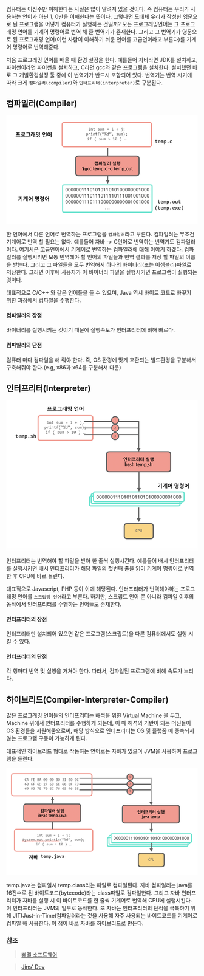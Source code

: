 컴퓨터는 이진수만 이해한다는 사실은 많이 알려져 있을 것이다. 즉 컴퓨터는 우리가 사용하는 언어가 아닌 1, 0만을 이해한다는 뜻이다. 그렇다면 도대체 우리가 작성한 영문으로 된 프로그램을 어떻게 컴퓨터가 실행하는 것일까? 모든 프로그래밍언어는 그 프로그래밍 언어를 기계어 명령어로 번역 해 줄 번역기가 존재한다. 그리고 그 번역기가 영문으로 된 프로그래밍 언어(이런 사람이 이해하기 쉬운 언어를 고급언어라고 부른다)를 기계어 명령어로 번역해준다.

처음 프로그래밍 언어를 배울 때 환경 설정을 한다. 예를들어 자바라면 JDK를 설치하고, 파이썬이라면 파이썬을 설치하고, C라면 gcc와 같은 프로그램을 설치한다. 설치했던 바로 그 개발환경설정 툴 중에 이 번역기가 반드시 포함되어 있다. 번역기는 번역 시기에 따라 크게 `컴파일러(compiler)`와 `인터프리터(interpreter)`로 구분된다.

## 컴파일러(Compiler)

![](https://github.com/hanull/TIL/blob/master/Java/img/compiler.png)

한 언어에서 다른 언어로 번역하는 프로그램을 `컴파일러`라고 부른다. 컴파일러는 무조건 기계어로 번역 할 필요는 없다. 예를들어 자바 -> C언어로 번역하는 번역기도 컴파일러이다. 여기서은 고급언어에서 기계어로 번역하는 컴파일러에 대해 이야기 하겠다. 컴파일러를 실행시키면 보통 번역해야 할 언어의 파일들과 번역 결과를 저장 할 파일의 이름을 받는다. 그리고 그 파일들을 모두 번역해서 하나의 바이너리(또는 어셈블리)파일로 저장한다. 그러면 이후에 사용자가 이 바이너리 파일을 실행시키면 프로그램이 실행되는 것이다.

대표적으로 C/C++ 와 같은 언어들을 들 수 있으며, Java 역시 바이트 코드로 바꾸기 위한 과정에서 컴파일을 수행한다.

#### 컴파일러의 장점
바이너리를 실행시키는 것이기 때문에 실행속도가 인터프리터에 비해 빠르다.

#### 컴파일러의 단점
컴퓨터 마다 컴파일을 해 줘야 한다. 즉, OS 환경에 맞게 호환되는 빌드환경을 구분해서 구축해줘야 한다.(e.g, x86과 x64를 구분해서 다운)


## 인터프리터(Interpreter)

![](https://github.com/hanull/TIL/blob/master/Java/img/interpreter.png)

인터프리터는 번역해야 할 파일을 받아 한 줄씩 실행시킨다. 예를들어 배시 인터프리터를 실행시키면 배시 인터프리터가 해당 파일의 첫번째 줄을 읽어 기계어 명령어로 번역 한 후 CPU에 바로 돌린다.

대표적으로 Javascript, PHP 등이 이에 해당된다. 인터프리터가 번역해야하는 프로그래밍 언어를 `스크립팅 언어`라고 부른다. 하지만, 스크립트 언어 뿐 아니라 컴파일 이후의 동작에서 인터프리터를 수행하는 언어들도 존재한다.

#### 인터프리터의 장점
인터프리터만 설치되어 있으면 같은 프로그램(스크립트)을 다른 컴퓨터에서도 실행 시킬 수 있다.

#### 인터프리터의 단점
각 행마다 번역 및 실행을 거쳐야 한다. 따라서, 컴파일된 프로그램에 비해 속도가 느리다.



## 하이브리드(Compiler-Interpreter-Compiler)
많은 프로그래밍 언어들의 인터프리터는 해석을 위한 Virtual Machine 을 두고, Machine 위에서 인터프리터를 수행하게 되는데, 이 때 해석의 기반이 되는 머신들이 OS 환경들을 지원해줌으로써, 해당 방식으로 인터프리터는 OS 및 플랫폼 에 종속되지않는 프로그램 구동이 가능하게 된다.

대표적인 하이브리드 형태로 작동하는 언어로는 자바가 있으며 JVM을 사용하여 프로그램을 돌린다.

![](https://github.com/hanull/TIL/blob/master/Java/img/hybrid.png)

temp.java는 컴파일시 temp.class라는 파일로 컴파일된다. 자바 컴파일러는 java를 16진수로 된 바이트코드(bytecode)라는 class파일로 컴파일한다. 그리고 자바 인터프리터가 자바를 실행 시 이 바이트코드를 한 줄씩 기계어로 번역해 CPU에 실행시킨다. 이 인터프리터는 JVM의 일부로 동작한다. 또 자바는 인터프리터의 단적을 극복하기 위해 JIT(Just-in-Time)컴파일러라는 것을 사용해 자주 사용되는 바이트코드를 기계어로 컴파일 해 사용한다. 이 점이 바로 자바를 하이브리드로 만든다.


### 참조
> [삐멜 소프트웨어](https://imasoftwareengineer.tistory.com/43?category=768151)

> [Jins' Dev](https://jins-dev.tistory.com/entry/Compiler-%EC%99%80-Interpreter-%EC%9D%98-%EA%B0%9C%EB%85%90%EA%B3%BC-%EC%B0%A8%EC%9D%B4%EC%A0%90)
